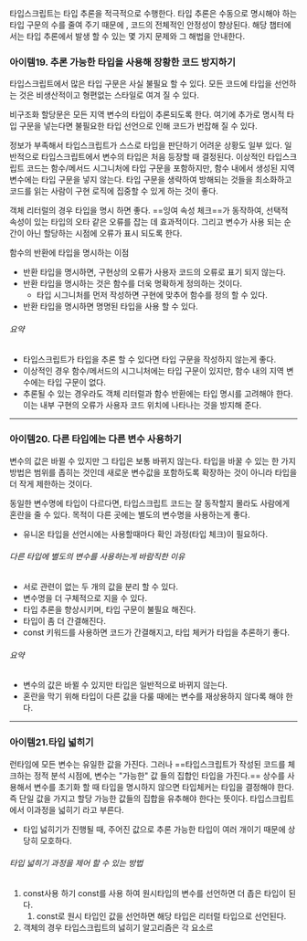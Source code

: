 타입스크립트는 타입 추론을 적극적으로 수행한다. 타입 추론은 수동으로 명시해야 하는 타입 구문의 수를 줄여 주기 때문에 , 코드의 전체적인 안정성이 향상된다. 해당 챕터에서는 타입 추론에서 발생 할 수 있는 몇 가지 문제와 그 해법을 안내한다.

### 아이템19. 추론 가능한 타입을 사용해 장황한 코드 방지하기

타입스크립트에서 많은 타입 구문은 사실 불필요 할 수 있다. 모든 코드에 타입을 선언하는 것은 비생산적이고 형편없는 스타일로 여겨 질 수 있다.

비구조화 할당문은 모든 지역 변수의 타입이 추론되도록 한다. 여기에 추가로 명시적 타입 구문을 넣는다면 불필요한 타입 선언으로 인해 코드가 번잡해 질 수 있다.

정보가 부족해서 타입스크립트가 스스로 타입을 판단하기 어려운 상황도 일부 있다.
일반적으로 타입스크립트에서 변수의 타입은 처음 등장할 때 결정된다.
이상적인 타입스크립트 코드는 함수/메서드 시그니처에 타입 구문을 포함하지만, 함수 내에서 생성된 지역 변수에는 타입 구문을 넣지 않는다. 타입 구문을 생략하여 방해되는 것들을 최소화하고 코드를 읽는 사람이 구현 로직에 집중할 수 있게 하는 것이 좋다.

객체 리터럴의 경우 타입을 명시 하면 좋다. ==잉여 속성 체크==가 동작하여, 선택적 속성이 있는 타입의 오타 같은 오류를 잡는 데 효과적이다. 그리고 변수가 사용 되는 순간이 아닌 할당하는 시점에 오류가 표시 되도록 한다.

함수의 반환에 타입을 명시하는 이점
- 반환 타입을 명시하면, 구현상의 오류가 사용자 코드의 오류로 표기 되지 않는다.
- 반환 타입을 명시하는 것은 함수를 더욱 명확하게 정의하는 것이다.
	- 타입 시그니처를 먼저 작성하면 구현에 맞추어 함수를 정의 할 수 있다.
- 반환 타입을 명시하면 명명된 타입을 사용 할 수 있다.

###### 요약
- 타입스크립트가 타입을 추론 할 수 있다면 타입 구문을 작성하지 않는게 좋다.
- 이상적인  경우 함수/메서드의 시그니처에는 타입 구문이 있지만, 함수 내의 지역 변수에는 타입 구문이 없다.
- 추론될 수 있는 경우라도 객체 리터럴과 함수 반환에는 타입 명시를 고려해야 한다. 이는 내부 구현의 오류가 사용자 코드 위치에 나타나는 것을 방지해 준다.
---
### 아이템20. 다른 타입에는 다른 변수 사용하기

변수의 값은 바뀔 수 있지만 그 타입은 보통 바뀌지 않는다. 타입을 바꿀 수 있는 한 가지 방법은 범위를 좁히는 것인데 새로운 변수값을 포함하도록 확장하는 것이 아니라 타입을 더 작게 제한하는 것이다.

동일한 변수명에 타입이 다르다면, 타입스크립트 코드는 잘 동작할지 몰라도 사람에게 혼란을 줄 수 있다.
목적이 다른 곳에는 별도의 변수명을 사용하는게 좋다.
- 유니온 타입을 선언시에는 사용할때마다 확인 과정(타입 체크)이 필요하다.

###### 다른 타입에 별도의 변수를 사용하는게 바람직한 이유
- 서로 관련이 없는 두 개의 값을 분리 할 수 있다.
- 변수명을 더 구체적으로 지을 수 있다.
- 타입 추론을 향상시키며, 타입 구문이 불필요 해진다.
- 타입이 좀 더 간결해진다.
- const 키워드를 사용하면 코드가 간결해지고, 타입 체커가 타입을 추론하기 좋다.

###### 요약
- 변수의 값은 바뀔 수 있지만 타입은 일반적으로 바뀌지 않는다.
- 혼란을 막기 위해 타입이 다른 값을 다룰 때에는 변수를 재상용하지 않다록 해야 한다.
---
### 아이템21.타입 넓히기

런타임에 모든 변수는 유일한 값을 가진다. 그러나 ==타입스크립트가 작성된 코드를 체크하는 정적 분석 시점에, 변수는 "가능한" 값 들의 집합인 타입을 가진다.== 상수를 사용해서 변수를 초기화 할 때 타입을 명시하지 않으면 타입체커는 타입을 결정해야 한다. 즉 단일 값을 가지고 할당 가능한 값들의 집합을 유추해야 한다는 뜻이다. 타입스크립트에서 이과정을 넓히기 라고 부른다.
- 타입 넗히기가 진행될 때, 주어진 값으로 추론 가능한 타입이 여러 개이기 때문에 상당히 모호하다.

###### 타입 넓히기 과정을 제어 할 수 있는 방법
1. const사용 하기 const를 사용 하여 원시타입의 변수를 선언하면 더 좁은 타입이 된다.
	1. const로 원시 타입인 값을 선언하면 해당 타입은 리터럴 타입으로 선언된다.
2. 객체의 경우 타입스크립트의 넗히기 알고리즘은 각 요소르


